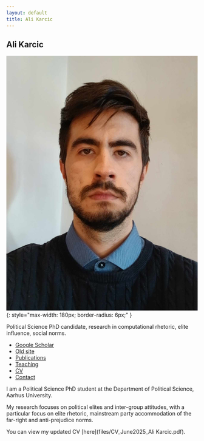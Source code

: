 ```yaml
---
layout: default
title: Ali Karcic
---
```


## Ali Karcic

![Ali Karcic](files/photo_new.jpg){: style="max-width: 180px; border-radius: 6px;" }

Political Science PhD candidate, research in computational rhetoric, elite influence, social norms.

- [Google Scholar](https://scholar.google.com/yourprofile)  
- [Old site](/main-site/alikarcic/)  
- [Publications](publications.md)  
- [Teaching](teaching.md)  
- [CV](/assets/CV_May_2025.pdf)  
- [Contact](mailto:your@email)

I am a Political Science PhD student at the Department of Political Science, Aarhus University. 

My research focuses on political elites and inter-group attitudes, with a particular focus on elite rhetoric, mainstream party accommodation of the far-right and anti-prejudice norms. 

You can view my updated CV [here](files/CV_June2025_Ali Karcic.pdf).

